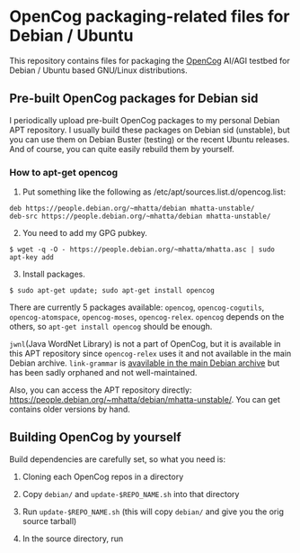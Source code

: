 # OpenCog packaging-related files for Debian / Ubuntu

This repository contains files for packaging the [OpenCog](https://github.com/opencog) AI/AGI testbed for Debian / Ubuntu based GNU/Linux distributions.

## Pre-built OpenCog packages for Debian sid

I periodically upload pre-built OpenCog packages to my personal Debian APT repository.  I usually build these packages on Debian sid (unstable), but you can use them on Debian Buster (testing) or the recent Ubuntu releases.  And of course, you can quite easily rebuild them by yourself.

### How to apt-get opencog

1. Put something like the following as /etc/apt/sources.list.d/opencog.list:

```
deb https://people.debian.org/~mhatta/debian mhatta-unstable/
deb-src https://people.debian.org/~mhatta/debian mhatta-unstable/
```
2. You need to add my GPG pubkey.

``
$ wget -q -O - https://people.debian.org/~mhatta/mhatta.asc | sudo apt-key add
``

3. Install packages.

``
$ sudo apt-get update; sudo apt-get install opencog
``

There are currently 5 packages available: `opencog`, `opencog-cogutils`, `opencog-atomspace`, `opencog-moses`, `opencog-relex`.  `opencog` depends on the others, so `apt-get install opencog` should be enough.

`jwnl`(Java WordNet Library) is not a part of OpenCog, but it is available in this APT repository since `opencog-relex` uses it and not available in the main Debian archive.  `link-grammar` is [avavilable in the main Debian archive](https://tracker.debian.org/pkg/link-grammar) but has been sadly orphaned and not well-maintained.

Also, you can access the APT repository directly: https://people.debian.org/~mhatta/debian/mhatta-unstable/. You can get contains older versions by hand.

## Building OpenCog by yourself

Build dependencies are carefully set, so what you need is:

1. Cloning each OpenCog repos in a directory

2. Copy `debian/` and `update-$REPO_NAME.sh` into that directory

3. Run `update-$REPO_NAME.sh` (this will copy `debian/` and give you the orig source tarball)

4. In the source directory, run 
